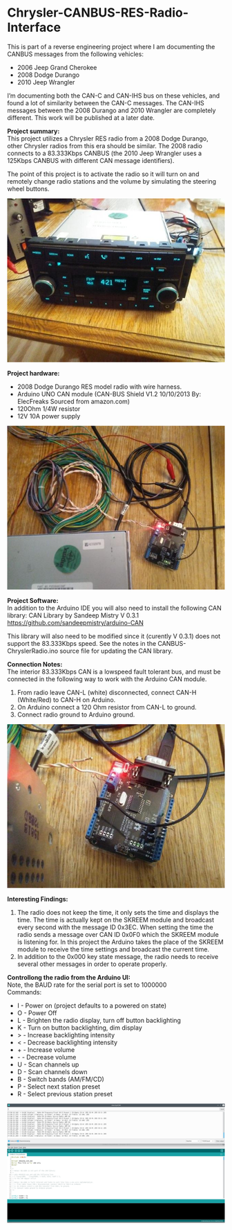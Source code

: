 # Chrysler-CANBUS-RES-Radio-Interface

This is part of a reverse engineering project where I am documenting the CANBUS messages from the following vehicles:

* 2006 Jeep Grand Cherokee
* 2008 Dodge Durango
* 2010 Jeep Wrangler

I’m documenting both the CAN-C and CAN-IHS bus on these vehicles, and found a lot of similarity between the CAN-C messages. The CAN-IHS messages between the 2008 Durango and 2010 Wrangler are completely different. This work will be published at a later date.  
  
**Project summary:**  
This project utilizes a Chrysler RES radio from a 2008 Dodge Durango, other Chrysler radios from this era should be similar. The 2008 radio connects to a 83.333Kbps CANBUS (the 2010 Jeep Wrangler uses a 125Kbps CANBUS with different CAN message identifiers).  
  
The point of this project is to activate the radio so it will turn on and remotely change radio stations and the volume by simulating the steering wheel buttons.

![Radio ON](https://github.com/BiggRanger/Chrysler-CANBUS-RES-Radio-Interface/blob/master/RadioON.jpg)
  
  
**Project hardware:**  
* 2008 Dodge Durango RES model radio with wire harness.
* Arduino UNO CAN module (CAN-BUS Shield V1.2 10/10/2013 By: ElecFreaks Sourced from amazon.com)
* 120Ohm 1/4W resistor
* 12V 10A power supply

![Hardware Setup](https://github.com/BiggRanger/Chrysler-CANBUS-RES-Radio-Interface/blob/master/RadioWiring.jpg)
  
  
**Project Software:**  
In addition to the Arduino IDE you will also need to install the following CAN library:
 CAN Library by Sandeep Mistry V 0.3.1
 https://github.com/sandeepmistry/arduino-CAN

This library will also need to be modified since it (curently V 0.3.1) does not support the 83.333Kbps speed.
See the notes in the CANBUS-ChryslerRadio.ino source file for updating the CAN library.
  
  
**Connection Notes:**  
The interior 83.333Kbps CAN is a lowspeed fault tolerant bus, and must be connected in the following way to work with the Arduino CAN module.
   
1. From radio leave CAN-L (white) disconnected, connect CAN-H (White/Red) to CAN-H on Arduino.
2. On Arduino connect a 120 Ohm resistor from CAN-L to ground.
3. Connect radio ground to Arduino ground.

![CAN Setup](https://github.com/BiggRanger/Chrysler-CANBUS-RES-Radio-Interface/blob/master/Radio-CANBUS.jpg)
  
  
**Interesting Findings:**  
1. The radio does not keep the time, it only sets the time and displays the time. The time is actually kept on the SKREEM module and broadcast every second with the message ID 0x3EC. When setting the time the radio sends a message over CAN ID 0x0F0 which the SKREEM module is listening for. In this project the Arduino takes the place of the SKREEM module to receive the time settings and broadcast the current time.  
2. In addition to the 0x000 key state message, the radio needs to receive several other messages in order to operate properly.   
  
  
**Controllong the radio from the Arduino UI:**  
Note, the BAUD rate for the serial port is set to 1000000  
Commands:  
* I - Power on (project defaults to a powered on state)
* O - Power Off
* L - Brighten the radio display, turn off button backlighting
* K - Turn on button backlighting, dim display
* \> - Increase backlighting intensity
* \< - Decrease backlighting intensity
* \+ - Increase volume
* \- - Decrease volume
* U - Scan channels up
* D - Scan channels down
* B - Switch bands (AM/FM/CD)
* P - Select next station preset
* R - Select previous station preset
  
![Arduino Terminal](https://github.com/BiggRanger/Chrysler-CANBUS-RES-Radio-Interface/blob/master/Selection_001.png)








